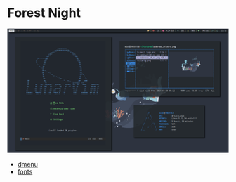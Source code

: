 # Forest Night

![Dotfile pic](./Wal/dotfile_wal.png)

- [ dmenu ](https://github.com/149311CB/dwm-software)
- [ fonts ](https://github.com/149311CB/fonts)

